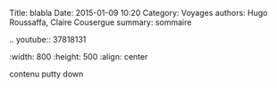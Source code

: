 Title: blabla
Date: 2015-01-09 10:20
Category: Voyages
authors: Hugo Roussaffa, Claire Cousergue
summary: sommaire

.. youtube:: 37818131

:width: 800
:height: 500
:align: center

contenu putty down

